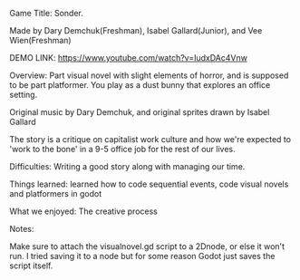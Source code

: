 Game Title: Sonder.

Made by Dary Demchuk(Freshman), Isabel Gallard(Junior), and Vee Wien(Freshman)

DEMO LINK: https://www.youtube.com/watch?v=IudxDAc4Vnw

Overview: Part visual novel with slight elements of horror, and is supposed to be part platformer. You play as a dust bunny that explores an office setting.

Original music by Dary Demchuk, and original sprites drawn by Isabel Gallard

The story is a critique on capitalist work culture and how we're expected to 'work to the bone' in a 9-5 office job for the rest of our lives.

Difficulties: Writing a good story along with managing our time.

Things learned: learned how to code sequential events, code visual novels and platformers in godot 

What we enjoyed: The creative process


Notes:

Make sure to attach the visualnovel.gd script to a 2Dnode, or else it won't run. I tried saving it to a node but for some reason Godot just saves the script itself.
